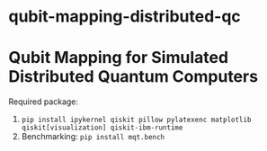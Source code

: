 # qubit-mapping-distributed-qc
# Qubit Mapping for Simulated Distributed Quantum Computers

Required package: 
1. `pip install ipykernel qiskit pillow pylatexenc matplotlib qiskit[visualization] qiskit-ibm-runtime`
2. Benchmarking: `pip install mqt.bench`